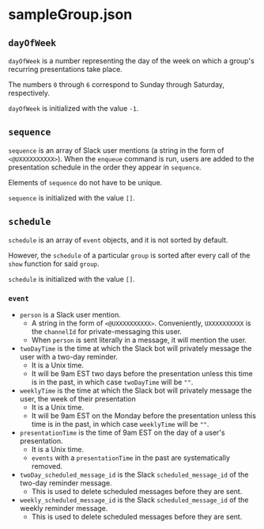# sampleGroup.json

## `dayOfWeek`
`dayOfWeek` is a number representing the day of the week on which a group's recurring presentations take place.

The numbers `0` through `6` correspond to Sunday through Saturday, respectively. 

`dayOfWeek` is initialized with the value `-1`.

## `sequence`
`sequence` is an array of Slack user mentions (a string in the form of `<@UXXXXXXXXXX>`). When the `enqueue` command is run, users are added to the presentation schedule in the order they appear in `sequence`.

Elements of `sequence` do not have to be unique.

`sequence` is initialized with the value `[]`.

## `schedule`
`schedule` is an array of `event` objects, and it is not sorted by default. 

However, the `schedule` of a particular `group` is sorted after every call of the `show` function for said `group`.

`schedule` is initialized with the value `[]`.

### `event`
- `person` is a Slack user mention.
  - A string in the form of `<@UXXXXXXXXXX>`. Conveniently, `UXXXXXXXXXX` is the `channelId` for private-messaging this user.
  - When `person` is sent literally in a message, it will mention the user.
- `twoDayTime` is the time at which the Slack bot will privately message the user with a two-day reminder.
  - It is a Unix time.
  - It will be 9am EST two days before the presentation unless this time is in the past, in which case `twoDayTime` will be `""`.
- `weeklyTime` is the time at which the Slack bot will privately message the user, the week of their presentation
  - It is a Unix time.
  - It will be 9am EST on the Monday before the presentation unless this time is in the past, in which case `weeklyTime` will be `""`.
- `presentationTime` is the time of 9am EST on the day of a user's presentation.
  - It is a Unix time.
  - `events` with a `presentationTime` in the past are systematically removed.
- `twoDay_scheduled_message_id` is the Slack `scheduled_message_id` of the two-day reminder message.
  - This is used to delete scheduled messages before they are sent.
- `weekly_scheduled_message_id` is the Slack `scheduled_message_id` of the weekly reminder message.
  - This is used to delete scheduled messages before they are sent.